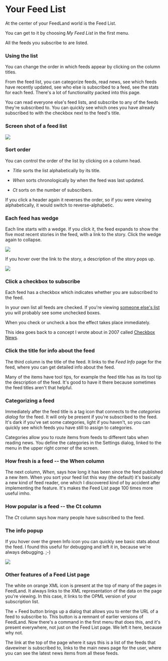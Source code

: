 # Your Feed List 

At the center of your FeedLand world is the Feed List. 

You can get to it by choosing <i>My Feed List</i> in the first menu. 

All the feeds you subscribe to are listed. 

### Using the list 

You can change the order in which feeds appear by clicking on the column titles.    

From the feed list, you can categorize feeds, read news, see which feeds have recently updated, see who else is subscribed to a feed, see the stats for each feed. There's a lot of functionality packed into this page.

You can read everyone else's feed lists, and subscribe to any of the feeds they're subscribed to. You can quickly see which ones you have already subscribed to with the checkbox next to the feed's title. 

### Screen shot of a feed list

<img src="https://imgs.scripting.com/2024/01/01/feedlistfordocs1.png">

### Sort order

You can control the order of the list by clicking on a column head. 

* <i>Title</i> sorts the list alphabetically by its title. 

* <i>When</i> sorts chronologically by when the feed was last updated. 

* <i>Ct</i> sorts on the number of subscribers. 

If you click a header again it reverses the order, so if you were viewing alphabetically, it would switch to reverse-alphabetic.

### Each feed has wedge

Each line starts with a wedge. If you click it, the feed expands to show the five most recent stories in the feed, with a link to the story. Click the wedge again to collapse. 

<img src="https://imgs.scripting.com/2023/08/02/expandedWedge.png">

If you hover over the link to the story, a description of the story pops up.

<img src="https://imgs.scripting.com/2023/08/02/wedgeExpandedTooltipVisible.png">

### Click a checkbox to subscribe

Each feed has a checkbox which indicates whether you are subscribed to the feed. 

In your own list all feeds are checked. If you're viewing <a href="https://imgs.scripting.com/2023/08/02/someoneElsesFeedList.png">someone else's list</a> you will probably see some unchecked boxes. 

When you check or uncheck a box the effect takes place immediately.   

This idea goes back to a concept I wrote about in 2007 called <a href="http://scripting.com/stories/2007/04/24/checkboxNews.html">Checkbox News</a>. 

### Click the title for info about the feed

The third column is the title of the feed. It links to the <i>Feed Info</i> page for the feed, where you can get detailed info about the feed. 

Many of the items have tool tips, for example the feed title has as its tool tip the description of the feed. It's good to have it there because sometimes the feed titles aren't that helpful. 

### Categorizing a feed

Immediately after the feed title is a tag icon that connects to the <i>categories dialog</i> for the feed. It will only be present if you're subscribed to the feed. It's dark if you've set some categories, light if you haven't, so you can quickly see which feeds you have still to assign to categories. 

Categories allow you to route items from feeds to different tabs when reading news. You define the categories in the Settings dialog, linked to the menu in the upper right corner of the screen.

### How fresh is a feed -- the When column

The next column, <i>When,</i> says how long it has been since the feed published a new item. When you sort your feed list this way (the default) it's basically a new kind of feed reader, one which I discovered kind of by accident after implementing the feature. It's makes the Feed List page 100 times more useful imho.

### How popular is a feed -- the Ct column

The <i>Ct</i>  column says how many people have subscribed to the feed. 

### The info popup

If you hover over the green Info icon you can quickly see basic stats about the feed. I found this useful for debugging and left it in, because we're always debugging. ;-)

<img src="https://imgs.scripting.com/2023/08/02/feedInfoPopup3.png">

### Other features of a Feed List page

The white on orange XML icon is present at the top of many of the pages in FeedLand. It always links to the XML representation of the data on the page you're viewing. In this case, it links to the OPML version of your subscription list. 

The + Feed button brings up a dialog that allows you to enter the URL of a feed to subscribe to. This button is a remnant of earlier versions of FeedLand. Now there's a command in the first menu that does this, and it's present everywhere, not just on the Feed List page. We left it here, because why not. 

The link at the top of the page where it says this is a list of the feeds that davewiner is subscribed to, links to the main news page for the user, where you can see the latest news items from all these feeds. 

